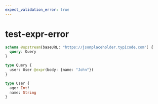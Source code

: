 ```yaml
---
expect_validation_error: true
---
```


# test-expr-error

```graphql @server
schema @upstream(baseURL: "https://jsonplaceholder.typicode.com") {
  query: Query
}

type Query {
  user: User @expr(body: {name: "John"})
}

type User {
  age: Int!
  name: String
}
```
